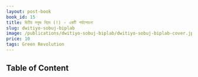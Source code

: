 ```yaml
---
layout: post-book
book_id: 15
title: দ্বিতীয় সবুজ বিপ্লব (!) - একটি পর্যালোচনা
slug: dwitiyo-sobuj-biplab
image: /publications/dwitiyo-sobuj-biplab/dwitiyo-sobuj-biplab-cover.jpg
price: 10
tags: Green Revolution
---
```

## Table of Content
